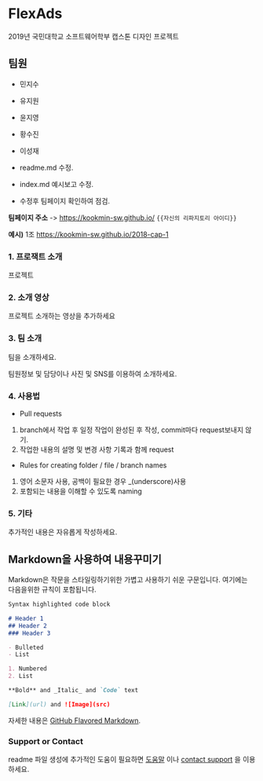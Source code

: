 # FlexAds
2019년 국민대학교 소프트웨어학부 캡스톤 디자인 프로젝트

## 팀원

*  민지수

*  유지원

*  윤지영 

*  황수진

*  이성재
- readme.md 수정.

- index.md 예시보고 수정.

- 수정후 팀페이지 확인하여 점검.

**팀페이지 주소** -> https://kookmin-sw.github.io/ `{{자신의 리파지토리 아이디}}`

**예시)** 1조  https://kookmin-sw.github.io/2018-cap-1


### 1. 프로잭트 소개

프로젝트

### 2. 소개 영상

프로젝트 소개하는 영상을 추가하세요

### 3. 팀 소개

팀을 소개하세요.

팀원정보 및 담당이나 사진 및 SNS를 이용하여 소개하세요.

### 4. 사용법
* Pull requests
1. branch에서 작업 후 일정 작업이 완성된 후 작성, commit마다 request보내지 않기.
2. 작업한 내용의 설명 및 변경 사항 기록과 함께 request

* Rules for creating folder / file / branch names
1. 영어 소문자 사용,  공백이 필요한 경우 _(underscore)사용
2. 포함되는 내용을 이해할 수 있도록 naming


### 5. 기타

추가적인 내용은 자유롭게 작성하세요.


## Markdown을 사용하여 내용꾸미기

Markdown은 작문을 스타일링하기위한 가볍고 사용하기 쉬운 구문입니다. 여기에는 다음을위한 규칙이 포함됩니다.

```markdown
Syntax highlighted code block

# Header 1
## Header 2
### Header 3

- Bulleted
- List

1. Numbered
2. List

**Bold** and _Italic_ and `Code` text

[Link](url) and ![Image](src)
```

자세한 내용은 [GitHub Flavored Markdown](https://guides.github.com/features/mastering-markdown/).

### Support or Contact

readme 파일 생성에 추가적인 도움이 필요하면 [도움말](https://help.github.com/articles/about-readmes/) 이나 [contact support](https://github.com/contact) 을 이용하세요.
